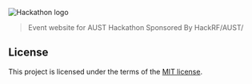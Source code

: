 ![Hackathon logo](res/images/logos/zoho-logo.png)

> Event website for AUST Hackathon Sponsored By HackRF/AUST/

## License

This project is licensed under the terms of the [MIT license](LICENSE).
